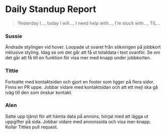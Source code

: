 # Daily Standup Report


> Yesterday I…, today I will…, I need help with…, I'm stuck with…, TIL…


 

### Sussie
Ändrade stylingen vid hover. Loopade ut svaret från sökningen på jobbkort inklusive styling. Idag se om det går att få ut totaldata i text ovanför. Se om det går att få till en funktion för visa mer med knapp under jobbkorten.
 

 

### Tittie
Fortsatte med kontaktsidan och gjort en footer som ligger på flera sidor. Finns en PR uppe. Jobbar vidare med kontaktsidan och att ett mejl ska gå iväg till den som önskar kontakt.
 

 

### Alen
Satte upp tjänst för att hämta data på annons, börjat med att lägga ut uppgifter på sida. Jobbar vidare med annonssida och visa mer-knapp. Kollar Titties pull request. 
 